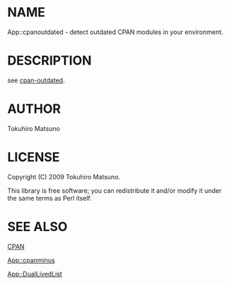 # NAME

App::cpanoutdated - detect outdated CPAN modules in your environment.

# DESCRIPTION

see [cpan-outdated](https://metacpan.org/pod/cpan-outdated).

# AUTHOR

Tokuhiro Matsuno

# LICENSE

Copyright (C) 2009 Tokuhiro Matsuno.

This library is free software; you can redistribute it and/or modify it under the same terms as Perl itself.

# SEE ALSO

[CPAN](https://metacpan.org/pod/CPAN)

[App::cpanminus](https://metacpan.org/pod/App::cpanminus)

[App::DualLivedList](https://metacpan.org/pod/App::DualLivedList)
